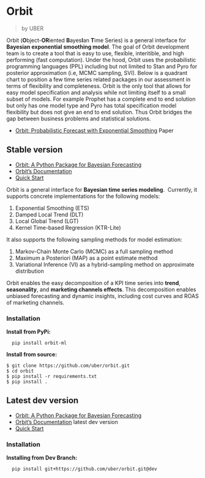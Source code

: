 # Orbit

> by UBER

Orbit (**O**bject-**OR**iented **B**ayes**I**an **T**ime Series) is a general interface for **Bayesian exponential smoothing model**. The goal of Orbit development team is to create a tool that is easy to use, flexible, interitible, and high performing (fast computation). Under the hood, Orbit uses the probabilistic programming languages (PPL) including but not limited to Stan and Pyro for posterior approximation (i.e, MCMC sampling, SVI). Below is a quadrant chart to position a few time series related packages in our assessment in terms of flexibility and completeness. Orbit is the only tool that allows for easy model specification and analysis while not limiting itself to a small subset of models. For example Prophet has a complete end to end solution but only has one model type and Pyro has total specification model flexibility but does not give an end to end solution. Thus Orbit bridges the gap between business problems and statistical solutions.

- [Orbit: Probabilistic Forecast with Exponential Smoothing](https://arxiv.org/abs/2004.08492) Paper

## Stable version

- [Orbit: A Python Package for Bayesian Forecasting](https://github.com/uber/orbit/tree/master)
- [Orbit’s Documentation](https://orbit-ml.readthedocs.io/en/stable/)
- [Quick Start](https://orbit-ml.readthedocs.io/en/stable/tutorials/quick_start.html#)


Orbit is a general interface for **Bayesian time series modeling**. 
Currently, it supports concrete implementations for the following models:
1. Exponential Smoothing (ETS)
2. Damped Local Trend (DLT)
3. Local Global Trend (LGT)
4. Kernel Time-based Regression (KTR-Lite)

It also supports the following sampling methods for model estimation:
1. Markov-Chain Monte Carlo (MCMC) as a full sampling method
2. Maximum a Posteriori (MAP) as a point estimate method
3. Variational Inference (VI) as a hybrid-sampling method on approximate distribution

Orbit enables the easy decomposition of a KPI time series into **trend**, **seasonality**, and **marketing channels effects**. This decomposition enables unbiased forecasting and dynamic insights, including cost curves and ROAS of marketing channels.

### Installation

**Install from PyPi:**

      pip install orbit-ml

**Install from source:**

```@bash
$ git clone https://github.com/uber/orbit.git
$ cd orbit
$ pip install -r requirements.txt
$ pip install .
```

## Latest dev version

- [Orbit: A Python Package for Bayesian Forecasting](https://github.com/uber/orbit/tree/dev)
- [Orbit’s Documentation](https://orbit-ml.readthedocs.io/en/latest/) latest dev version
- [Quick Start](https://orbit-ml.readthedocs.io/en/latest/tutorials/quick_start.html)

### Installation

**Installing from Dev Branch:**

      pip install git+https://github.com/uber/orbit.git@dev
